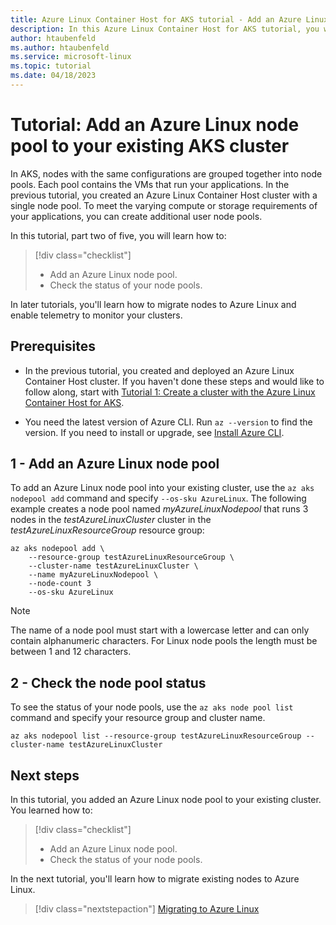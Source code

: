 ```yaml
---
title: Azure Linux Container Host for AKS tutorial - Add an Azure Linux node pool to your existing AKS cluster
description: In this Azure Linux Container Host for AKS tutorial, you will learn how to add an Azure Linux node pool to your existing cluster.
author: htaubenfeld
ms.author: htaubenfeld
ms.service: microsoft-linux
ms.topic: tutorial
ms.date: 04/18/2023
---
```


# Tutorial: Add an Azure Linux node pool to your existing AKS cluster

In AKS, nodes with the same configurations are grouped together into node pools. Each pool contains the VMs that run your applications. In the previous tutorial, you created an Azure Linux Container Host cluster with a single node pool. To meet the varying compute or storage requirements of your applications, you can create additional user node pools.

In this tutorial, part two of five, you will learn how to:

> [!div class="checklist"]
> * Add an Azure Linux node pool.
> * Check the status of your node pools.

In later tutorials, you'll learn how to migrate nodes to Azure Linux and enable telemetry to monitor your clusters.

## Prerequisites

- In the previous tutorial, you created and deployed an Azure Linux Container Host cluster. If you haven't done these steps and would like to follow along, start with [Tutorial 1: Create a cluster with the Azure Linux Container Host for AKS](./tutorial-azure-linux-create-cluster.md).

- You need the latest version of Azure CLI. Run `az --version` to find the version. If you need to install or upgrade, see [Install Azure CLI](/cli/azure/install-azure-cli).

## 1 - Add an Azure Linux node pool

To add an Azure Linux node pool into your existing cluster, use the `az aks nodepool add` command and specify `--os-sku AzureLinux`. The following example creates a node pool named *myAzureLinuxNodepool* that runs 3 nodes in the *testAzureLinuxCluster* cluster in the *testAzureLinuxResourceGroup* resource group:

```azurecli-interactive
az aks nodepool add \
    --resource-group testAzureLinuxResourceGroup \
    --cluster-name testAzureLinuxCluster \
    --name myAzureLinuxNodepool \
    --node-count 3
    --os-sku AzureLinux
```

> [!NOTE]
> The name of a node pool must start with a lowercase letter and can only contain alphanumeric characters. For Linux node pools the length must be between 1 and 12 characters.

## 2 - Check the node pool status

To see the status of your node pools, use the `az aks node pool list` command and specify your resource group and cluster name.

```azurecli-interactive
az aks nodepool list --resource-group testAzureLinuxResourceGroup --cluster-name testAzureLinuxCluster
```

## Next steps

In this tutorial, you added an Azure Linux node pool to your existing cluster. You learned how to: 

> [!div class="checklist"]
> * Add an Azure Linux node pool.
> * Check the status of your node pools.

In the next tutorial, you'll learn how to migrate existing nodes to Azure Linux.

> [!div class="nextstepaction"]
> [Migrating to Azure Linux](./tutorial-azure-linux-migration.md)